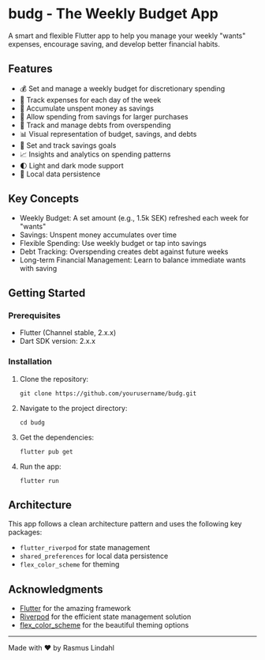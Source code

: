 # budg - The Weekly Budget App

A smart and flexible Flutter app to help you manage your weekly "wants" expenses, encourage saving, and develop better financial habits.

## Features

- 💰 Set and manage a weekly budget for discretionary spending
- 📅 Track expenses for each day of the week
- 🏦 Accumulate unspent money as savings
- 💸 Allow spending from savings for larger purchases
- 🚫 Track and manage debts from overspending
- 📊 Visual representation of budget, savings, and debts
- 🎯 Set and track savings goals
- 📈 Insights and analytics on spending patterns
- 🌓 Light and dark mode support
- 💾 Local data persistence

## Key Concepts

- Weekly Budget: A set amount (e.g., 1.5k SEK) refreshed each week for "wants"
- Savings: Unspent money accumulates over time
- Flexible Spending: Use weekly budget or tap into savings
- Debt Tracking: Overspending creates debt against future weeks
- Long-term Financial Management: Learn to balance immediate wants with saving

## Getting Started

### Prerequisites

- Flutter (Channel stable, 2.x.x)
- Dart SDK version: 2.x.x

### Installation

1. Clone the repository:
   ```
   git clone https://github.com/yourusername/budg.git
   ```

2. Navigate to the project directory:
   ```
   cd budg
   ```

3. Get the dependencies:
   ```
   flutter pub get
   ```

4. Run the app:
   ```
   flutter run
   ```

## Architecture

This app follows a clean architecture pattern and uses the following key packages:

- `flutter_riverpod` for state management
- `shared_preferences` for local data persistence
- `flex_color_scheme` for theming

## Acknowledgments

- [Flutter](https://flutter.dev/) for the amazing framework
- [Riverpod](https://riverpod.dev/) for the efficient state management solution
- [flex_color_scheme](https://pub.dev/packages/flex_color_scheme) for the beautiful theming options

---

Made with ❤️ by Rasmus Lindahl